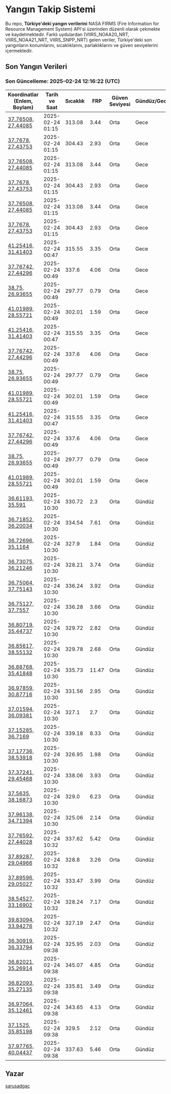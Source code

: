 # Yangın Takip Sistemi

Bu repo, **Türkiye'deki yangın verilerini** NASA FIRMS (Fire Information for Resource Management System) API'si üzerinden düzenli olarak çekmekte ve kaydetmektedir. Farklı uydulardan (VIIRS_NOAA20_NRT, VIIRS_NOAA21_NRT, VIIRS_SNPP_NRT) gelen veriler, Türkiye'deki son yangınların konumlarını, sıcaklıklarını, parlaklıklarını ve güven seviyelerini içermektedir.

## Son Yangın Verileri
### Son Güncelleme: 2025-02-24 12:16:22 (UTC)

| Koordinatlar (Enlem, Boylam) | Tarih ve Saat | Sıcaklık | FRP | Güven Seviyesi | Gündüz/Gece |
|-----------------------------|----------------|----------|-----|----------------|-------------|
| [37.76508, 27.44085](https://www.google.com/maps?q=37.76508,27.44085) | 2025-02-24 01:15 | 313.08 | 3.44 | Orta | Gece |
| [37.7678, 27.43753](https://www.google.com/maps?q=37.7678,27.43753) | 2025-02-24 01:15 | 304.43 | 2.93 | Orta | Gece |
| [37.76508, 27.44085](https://www.google.com/maps?q=37.76508,27.44085) | 2025-02-24 01:15 | 313.08 | 3.44 | Orta | Gece |
| [37.7678, 27.43753](https://www.google.com/maps?q=37.7678,27.43753) | 2025-02-24 01:15 | 304.43 | 2.93 | Orta | Gece |
| [37.76508, 27.44085](https://www.google.com/maps?q=37.76508,27.44085) | 2025-02-24 01:15 | 313.08 | 3.44 | Orta | Gece |
| [37.7678, 27.43753](https://www.google.com/maps?q=37.7678,27.43753) | 2025-02-24 01:15 | 304.43 | 2.93 | Orta | Gece |
| [41.25416, 31.41403](https://www.google.com/maps?q=41.25416,31.41403) | 2025-02-24 00:47 | 315.55 | 3.35 | Orta | Gece |
| [37.76742, 27.44296](https://www.google.com/maps?q=37.76742,27.44296) | 2025-02-24 00:49 | 337.6 | 4.06 | Orta | Gece |
| [38.75, 26.93655](https://www.google.com/maps?q=38.75,26.93655) | 2025-02-24 00:49 | 297.77 | 0.79 | Orta | Gece |
| [41.01989, 28.55721](https://www.google.com/maps?q=41.01989,28.55721) | 2025-02-24 00:49 | 302.01 | 1.59 | Orta | Gece |
| [41.25416, 31.41403](https://www.google.com/maps?q=41.25416,31.41403) | 2025-02-24 00:47 | 315.55 | 3.35 | Orta | Gece |
| [37.76742, 27.44296](https://www.google.com/maps?q=37.76742,27.44296) | 2025-02-24 00:49 | 337.6 | 4.06 | Orta | Gece |
| [38.75, 26.93655](https://www.google.com/maps?q=38.75,26.93655) | 2025-02-24 00:49 | 297.77 | 0.79 | Orta | Gece |
| [41.01989, 28.55721](https://www.google.com/maps?q=41.01989,28.55721) | 2025-02-24 00:49 | 302.01 | 1.59 | Orta | Gece |
| [41.25416, 31.41403](https://www.google.com/maps?q=41.25416,31.41403) | 2025-02-24 00:47 | 315.55 | 3.35 | Orta | Gece |
| [37.76742, 27.44296](https://www.google.com/maps?q=37.76742,27.44296) | 2025-02-24 00:49 | 337.6 | 4.06 | Orta | Gece |
| [38.75, 26.93655](https://www.google.com/maps?q=38.75,26.93655) | 2025-02-24 00:49 | 297.77 | 0.79 | Orta | Gece |
| [41.01989, 28.55721](https://www.google.com/maps?q=41.01989,28.55721) | 2025-02-24 00:49 | 302.01 | 1.59 | Orta | Gece |
| [36.61193, 35.591](https://www.google.com/maps?q=36.61193,35.591) | 2025-02-24 10:30 | 330.72 | 2.3 | Orta | Gündüz |
| [36.71852, 36.20034](https://www.google.com/maps?q=36.71852,36.20034) | 2025-02-24 10:30 | 334.54 | 7.61 | Orta | Gündüz |
| [36.72696, 35.1164](https://www.google.com/maps?q=36.72696,35.1164) | 2025-02-24 10:30 | 327.9 | 1.84 | Orta | Gündüz |
| [36.73075, 36.21246](https://www.google.com/maps?q=36.73075,36.21246) | 2025-02-24 10:30 | 328.21 | 3.74 | Orta | Gündüz |
| [36.75064, 37.75143](https://www.google.com/maps?q=36.75064,37.75143) | 2025-02-24 10:30 | 336.24 | 3.92 | Orta | Gündüz |
| [36.75127, 37.7557](https://www.google.com/maps?q=36.75127,37.7557) | 2025-02-24 10:30 | 336.28 | 3.66 | Orta | Gündüz |
| [36.80719, 35.44737](https://www.google.com/maps?q=36.80719,35.44737) | 2025-02-24 10:30 | 329.72 | 2.82 | Orta | Gündüz |
| [36.85617, 38.55132](https://www.google.com/maps?q=36.85617,38.55132) | 2025-02-24 10:30 | 329.78 | 2.68 | Orta | Gündüz |
| [36.88768, 35.41848](https://www.google.com/maps?q=36.88768,35.41848) | 2025-02-24 10:30 | 335.73 | 11.47 | Orta | Gündüz |
| [36.97859, 30.87716](https://www.google.com/maps?q=36.97859,30.87716) | 2025-02-24 10:30 | 331.56 | 2.95 | Orta | Gündüz |
| [37.01594, 36.09381](https://www.google.com/maps?q=37.01594,36.09381) | 2025-02-24 10:30 | 327.1 | 2.7 | Orta | Gündüz |
| [37.15285, 36.7169](https://www.google.com/maps?q=37.15285,36.7169) | 2025-02-24 10:30 | 339.18 | 8.33 | Orta | Gündüz |
| [37.17736, 38.53918](https://www.google.com/maps?q=37.17736,38.53918) | 2025-02-24 10:30 | 326.95 | 1.98 | Orta | Gündüz |
| [37.37241, 29.45468](https://www.google.com/maps?q=37.37241,29.45468) | 2025-02-24 10:30 | 338.06 | 3.93 | Orta | Gündüz |
| [37.5635, 38.16873](https://www.google.com/maps?q=37.5635,38.16873) | 2025-02-24 10:30 | 329.0 | 6.23 | Orta | Gündüz |
| [37.96138, 34.71394](https://www.google.com/maps?q=37.96138,34.71394) | 2025-02-24 10:30 | 325.06 | 2.14 | Orta | Gündüz |
| [37.76592, 27.44028](https://www.google.com/maps?q=37.76592,27.44028) | 2025-02-24 10:32 | 337.62 | 5.42 | Orta | Gündüz |
| [37.89287, 29.04966](https://www.google.com/maps?q=37.89287,29.04966) | 2025-02-24 10:32 | 328.8 | 3.26 | Orta | Gündüz |
| [37.89596, 29.05027](https://www.google.com/maps?q=37.89596,29.05027) | 2025-02-24 10:32 | 333.47 | 3.99 | Orta | Gündüz |
| [38.54527, 33.16902](https://www.google.com/maps?q=38.54527,33.16902) | 2025-02-24 10:32 | 328.24 | 7.17 | Orta | Gündüz |
| [39.83094, 33.94276](https://www.google.com/maps?q=39.83094,33.94276) | 2025-02-24 10:32 | 327.19 | 2.47 | Orta | Gündüz |
| [36.30919, 36.33794](https://www.google.com/maps?q=36.30919,36.33794) | 2025-02-24 09:38 | 325.95 | 2.03 | Orta | Gündüz |
| [36.82021, 35.26914](https://www.google.com/maps?q=36.82021,35.26914) | 2025-02-24 09:38 | 345.07 | 4.85 | Orta | Gündüz |
| [36.82093, 35.27135](https://www.google.com/maps?q=36.82093,35.27135) | 2025-02-24 09:38 | 335.81 | 3.49 | Orta | Gündüz |
| [36.97064, 35.12461](https://www.google.com/maps?q=36.97064,35.12461) | 2025-02-24 09:38 | 343.65 | 4.13 | Orta | Gündüz |
| [37.1525, 35.85198](https://www.google.com/maps?q=37.1525,35.85198) | 2025-02-24 09:38 | 329.5 | 2.12 | Orta | Gündüz |
| [37.97765, 40.04437](https://www.google.com/maps?q=37.97765,40.04437) | 2025-02-24 09:38 | 337.63 | 5.46 | Orta | Gündüz |

## Yazar

[sarusadgac](https://x.com/sarusadgac)
